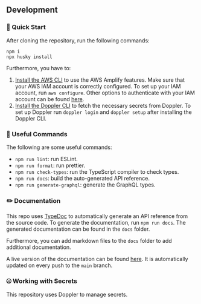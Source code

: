 ## Development

### 👋 Quick Start

After cloning the repository, run the following commands:

```
npm i
npx husky install
```

Furthermore, you have to:

1. [Install the AWS CLI](https://docs.aws.amazon.com/cli/latest/userguide/getting-started-install.html) to use the AWS Amplify features. Make sure that your AWS IAM account is correctly configured. To set up your IAM account, run `aws configure`. Other options to authenticate with your IAM account can be found [here](https://registry.terraform.io/providers/hashicorp/aws/latest/docs).
2. [Install the Doppler CLI](https://docs.doppler.com/docs/cli) to fetch the necessary secrets from Doppler. To set up Doppler run `doppler login` and `doppler setup` after installing the Doppler CLI.

### 🔧 Useful Commands

The following are some useful commands:

-   `npm run lint`: run ESLint.
-   `npm run format`: run prettier.
-   `npm run check-types`: run the TypeScript compiler to check types.
-   `npm run docs`: build the auto-generated API reference.
-   `npm run generate-graphql`: generate the GraphQL types.

### ✏️ Documentation

This repo uses [TypeDoc](https://typedoc.org/) to automatically generate an API reference from the source code. To generate the documentation, run `npm run docs`. The generated documentation can be found in the `docs` folder.

Furthermore, you can add markdown files to the `docs` folder to add additional documentation.

A live version of the documentation can be found [here](https://fanpoints.github.io/server-js/). It is automatically updated on every push to the `main` branch.

### 🤐 Working with Secrets

This repository uses Doppler to manage secrets.
